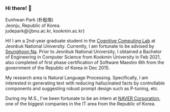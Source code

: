 ### Hi there! 👋

Eunhwan Park (朴殷煥) <br >
Jeonju, Republic of Korea. <br >
judepark@{jbnu.ac.kr, kookmin.ac.kr}

Hi! I am a 2nd-year graduate student in the [Cognitive Computing Lab](http://nlp.jbnu.ac.kr/) at Jeonbuk National University. Currently, I am fortunate to be advised by [Seunghoon Na](http://nlp.jbnu.ac.kr/~nash/faculty.html). Prior to Jeonbuk National University, I obtained a Bachelor of Engineering in Computer Science from Kookmin University in Feb 2021, also completed of first phase certification of Software Maestro 6th from the government of the Republic of Korea in Dec 2015.

My research area is Natural Language Processing. Specifically, I am interested in generating text with reducing hallucinated facts by controllable components and suggesting robust prompt design such as P-tuning, etc.

During my M.S., I've been fortunate to be an intern at [NAVER Corporation](https://www.navercorp.com/), one of the biggest companies in the IT area from the Republic of Korea.
